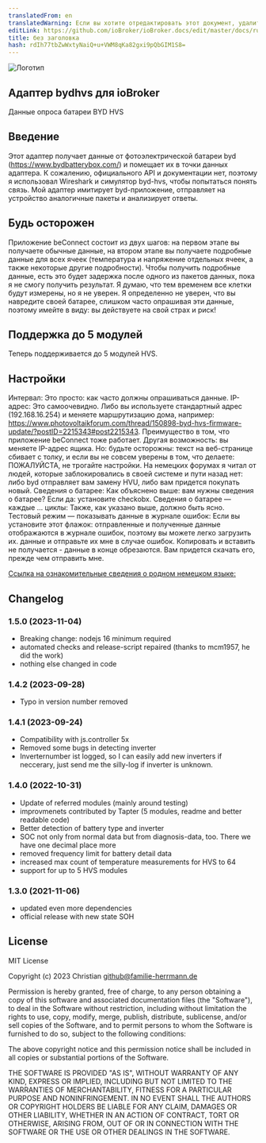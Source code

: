 ```yaml
---
translatedFrom: en
translatedWarning: Если вы хотите отредактировать этот документ, удалите поле «translationFrom», в противном случае этот документ будет снова автоматически переведен
editLink: https://github.com/ioBroker/ioBroker.docs/edit/master/docs/ru/adapterref/iobroker.bydhvs/README.md
title: без заголовка
hash: rdIh77tbZwWxtyNaiQ+u+VWM8qKa82gxi9pQbGIM1S8=
---
```

![Логотип](../../../en/adapterref/iobroker.bydhvs/admin/bydhvs.png)

## Адаптер bydhvs для ioBroker
Данные опроса батареи BYD HVS

## Введение
Этот адаптер получает данные от фотоэлектрической батареи byd (https://www.bydbatterybox.com/) и помещает их в точки данных адаптера. К сожалению, официального API и документации нет, поэтому я использовал Wireshark и симулятор byd-hvs, чтобы попытаться понять связь. Мой адаптер имитирует byd-приложение, отправляет на устройство аналогичные пакеты и анализирует ответы.

## Будь осторожен
Приложение beConnect состоит из двух шагов: на первом этапе вы получаете обычные данные, на втором этапе вы получаете подробные данные для всех ячеек (температура и напряжение отдельных ячеек, а также некоторые другие подробности). Чтобы получить подробные данные, есть это будет задержка после одного из пакетов данных, пока я не смогу получить результат. Я думаю, что тем временем все клетки будут измерены, но я не уверен. Я определенно не уверен, что вы навредите своей батарее, слишком часто опрашивая эти данные, поэтому имейте в виду: вы действуете на свой страх и риск!

## Поддержка до 5 модулей
Теперь поддерживается до 5 модулей HVS.

## Настройки
Интервал: Это просто: как часто должны опрашиваться данные. IP-адрес: Это самоочевидно. Либо вы используете стандартный адрес (192.168.16.254) и меняете маршрутизацию дома, например: https://www.photovoltaikforum.com/thread/150898-byd-hvs-firmware-update/?postID=2215343#post2215343. Преимущество в том, что приложение beConnect тоже работает. Другая возможность: вы меняете IP-адрес ящика. Но: будьте осторожны: текст на веб-странице сбивает с толку, и если вы не совсем уверены в том, что делаете: ПОЖАЛУЙСТА, не трогайте настройки. На немецких форумах я читал от людей, которые заблокировались в своей системе и пути назад нет: либо byd отправляет вам замену HVU, либо вам придется покупать новый.
Сведения о батарее: Как объяснено выше: вам нужны сведения о батарее? Если да: установите checkobx.
Сведения о батарее — каждые ... циклы: Также, как указано выше, должно быть ясно. Тестовый режим — показывать данные в журнале ошибок: Если вы установите этот флажок: отправленные и полученные данные отображаются в журнале ошибок, поэтому вы можете легко загрузить их. данные и отправьте их мне в случае ошибок.
Копировать и вставить не получается - данные в конце обрезаются. Вам придется скачать его, прежде чем отправить мне.

[Ссылка на ознакомительные сведения о родном немецком языке:](README-German.md)

## Changelog
<!--
	Placeholder for the next version (at the beginning of the line):
	### __WORK IN PROGRESS__
-->
### 1.5.0 (2023-11-04)
* Breaking change: nodejs 16 minimum required  
* automated checks and release-script repaired (thanks to mcm1957, he did the work)
* nothing else changed in code

### 1.4.2 (2023-09-28)
* Typo in version number removed

### 1.4.1 (2023-09-24)
* Compatibility with js.controller 5x
* Removed some bugs in detecting inverter
* Inverternumber ist logged, so I can easily add new inverters if neccerary, just send me the silly-log if inverter is unknown.

### 1.4.0 (2022-10-31)
* Update of referred modules (mainly around testing)
* improvmenets contributed by Tapter (5 modules, readme and better readable code)
* Better detection of battery type and inverter
* SOC not only from normal data but from diagnosis-data, too. There we have one decimal place more
* removed frequency limit for battery detail data
* increased max count of temperature measurements for HVS to 64
* support for up to 5 HVS modules

### 1.3.0 (2021-11-06)
* updated even more dependencies
* official release with new state SOH

###

## License
MIT License

Copyright (c) 2023 Christian <github@familie-herrmann.de>

Permission is hereby granted, free of charge, to any person obtaining a copy
of this software and associated documentation files (the "Software"), to deal
in the Software without restriction, including without limitation the rights
to use, copy, modify, merge, publish, distribute, sublicense, and/or sell
copies of the Software, and to permit persons to whom the Software is
furnished to do so, subject to the following conditions:

The above copyright notice and this permission notice shall be included in all
copies or substantial portions of the Software.

THE SOFTWARE IS PROVIDED "AS IS", WITHOUT WARRANTY OF ANY KIND, EXPRESS OR
IMPLIED, INCLUDING BUT NOT LIMITED TO THE WARRANTIES OF MERCHANTABILITY,
FITNESS FOR A PARTICULAR PURPOSE AND NONINFRINGEMENT. IN NO EVENT SHALL THE
AUTHORS OR COPYRIGHT HOLDERS BE LIABLE FOR ANY CLAIM, DAMAGES OR OTHER
LIABILITY, WHETHER IN AN ACTION OF CONTRACT, TORT OR OTHERWISE, ARISING FROM,
OUT OF OR IN CONNECTION WITH THE SOFTWARE OR THE USE OR OTHER DEALINGS IN THE
SOFTWARE.